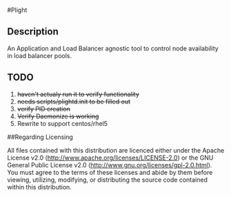 #Plight

## Description
An Application and Load Balancer agnostic tool to control node availability in load balancer pools.

## TODO
1. ~~haven't actualy run it to verify functionality~~
2. ~~needs scripts/plightd.init to be filled out~~
3. ~~verify PID creation~~
4. ~~Verify Daemonize is working~~
5. Rewrite to support centos/rhel5

##Regarding Licensing

All files contained with this distribution are licenced either under the Apache License v2.0 (http://www.apache.org/licenses/LICENSE-2.0) or the GNU General Public License v2.0 (http://www.gnu.org/licenses/gpl-2.0.html). You must agree to the terms of these licenses and abide by them before viewing, utilizing, modifying, or distributing the source code contained within this distribution.
